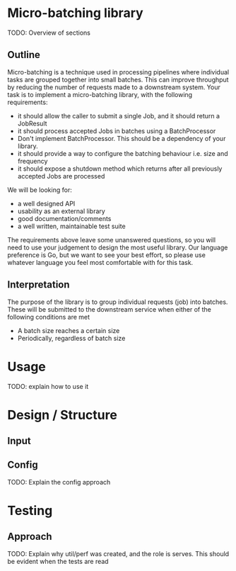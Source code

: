 # Micro-batching library

TODO: Overview of sections

## Outline

Micro-batching is a technique used in processing pipelines where individual tasks are grouped together into small 
batches. This can improve throughput by reducing the number of requests made to a downstream system. Your task is to 
implement a micro-batching library, with the following requirements:
 * it should allow the caller to submit a single Job, and it should return a JobResult
 * it should process accepted Jobs in batches using a BatchProcessor
 * Don't implement BatchProcessor. This should be a dependency of your library.
 * it should provide a way to configure the batching behaviour i.e. size and frequency
 * it should expose a shutdown method which returns after all previously accepted Jobs are processed

We will be looking for:
 * a well designed API
 * usability as an external library
 * good documentation/comments
 * a well written, maintainable test suite

 The requirements above leave some unanswered questions, so you will need to use your judgement to design the most 
 useful library. Our language preference is Go, but we want to see your best effort, so please use whatever language you
 feel most comfortable with for this task.
 
## Interpretation

The purpose of the library is to group individual requests (job) into batches. These will be submitted to the downstream
service when either of the following conditions are met
 * A batch size reaches a certain size
 * Periodically, regardless of batch size

# Usage
 
TODO: explain how to use it

# Design / Structure

## Input

## Config

TODO: Explain the config approach


# Testing

## Approach

TODO: Explain why util/perf was created, and the role is serves. This should be evident when the tests are read 